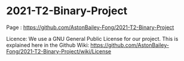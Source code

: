 # 2021-T2-Binary-Project
Page : https://github.com/AstonBailey-Fong/2021-T2-Binary-Project

Licence: We use a GNU General Public License for our project. This is explained here in the Github Wiki: https://github.com/AstonBailey-Fong/2021-T2-Binary-Project/wiki/License
